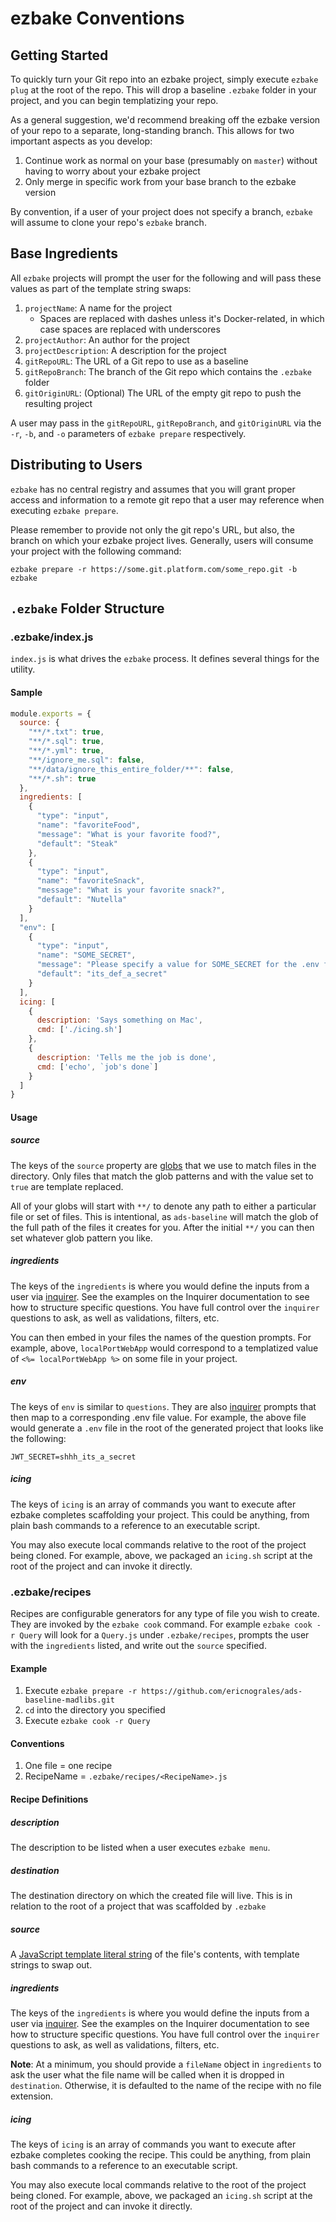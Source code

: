 # ezbake Conventions

## Getting Started

To quickly turn your Git repo into an ezbake project, simply execute `ezbake plug` at the root of the repo. This will drop a baseline `.ezbake` folder in your project, and you can begin templatizing your repo.

As a general suggestion, we'd recommend breaking off the ezbake version of your repo to a separate, long-standing branch.  This allows for two important aspects as you develop:  

1. Continue work as normal on your base (presumably on `master`) without having to worry about your ezbake project
1. Only merge in specific work from your base branch to the ezbake version

By convention, if a user of your project does not specify a branch, `ezbake` will assume to clone your repo's `ezbake` branch.

## Base Ingredients

All `ezbake` projects will prompt the user for the following and will pass these values as part of the template string swaps:

1. `projectName`: A name for the project
    * Spaces are replaced with dashes unless it's Docker-related, in which case spaces are replaced with underscores
1. `projectAuthor`: An author for the project
1. `projectDescription`: A description for the project
1. `gitRepoURL`: The URL of a Git repo to use as a baseline
1. `gitRepoBranch`: The branch of the Git repo which contains the `.ezbake` folder
1. `gitOriginURL`: (Optional) The URL of the empty git repo to push the resulting project

A user may pass in the `gitRepoURL`, `gitRepoBranch`, and `gitOriginURL` via the `-r`, `-b`, and `-o` parameters of `ezbake prepare` respectively.

## Distributing to Users

`ezbake` has no central registry and assumes that you will grant proper access and information to a remote git repo that a user may reference when executing `ezbake prepare`.

Please remember to provide not only the git repo's URL, but also, the branch on which your ezbake project lives. Generally, users will consume your project with the following command:

`ezbake prepare -r https://some.git.platform.com/some_repo.git -b ezbake`

## `.ezbake` Folder Structure

### .ezbake/index.js

`index.js` is what drives the `ezbake` process. It defines several things for the utility.

#### Sample 

```js
module.exports = {
  source: { 
    "**/*.txt": true,
    "**/*.sql": true,
    "**/*.yml": true,
    "**/ignore_me.sql": false,
    "**/data/ignore_this_entire_folder/**": false,
    "**/*.sh": true
  },
  ingredients: [
    {
      "type": "input",
      "name": "favoriteFood",
      "message": "What is your favorite food?",
      "default": "Steak"
    },
    {
      "type": "input",
      "name": "favoriteSnack",
      "message": "What is your favorite snack?",
      "default": "Nutella"
    }
  ],
  "env": [
    {
      "type": "input",
      "name": "SOME_SECRET",
      "message": "Please specify a value for SOME_SECRET for the .env file",
      "default": "its_def_a_secret"
    }
  ],
  icing: [
    {
      description: 'Says something on Mac',
      cmd: ['./icing.sh']
    },
    {
      description: 'Tells me the job is done',
      cmd: ['echo', `job's done`]
    }
  ]
}
```

#### Usage

##### source

The keys of the `source` property are [globs](https://www.npmjs.com/package/minimatch) that we use to match files in the directory. Only files that match the glob patterns and with the value set to `true` are template replaced.

All of your globs will start with `**/` to denote any path to either a particular file or set of files.  This is intentional, as `ads-baseline` will match the glob of the full path of the files it creates for you.  After the initial `**/` you can then set whatever glob pattern you like.

##### ingredients

The keys of the `ingredients` is where you would define the inputs from a user via [inquirer](https://www.npmjs.com/package/inquirer).  See the examples on the Inquirer documentation to see how to structure specific questions.  You have full control over the `inquirer` questions to ask, as well as validations, filters, etc.

You can then embed in your files the names of the question prompts.  For example, above, `localPortWebApp` would correspond to a templatized value of `<%= localPortWebApp %>` on some file in your project.

##### env

The keys of `env` is similar to `questions`. They are also [inquirer](https://www.npmjs.com/package/inquirer) prompts that then map to a corresponding .env file value.  For example, the above file would generate a `.env` file in the root of the generated project that looks like the following:

```
JWT_SECRET=shhh_its_a_secret
```

##### icing

The keys of `icing` is an array of commands you want to execute after ezbake completes scaffolding your project. This could be anything, from plain bash commands to a reference to an executable script.

You may also execute local commands relative to the root of the project being cloned. For example, above, we packaged an `icing.sh` script at the root of the project and can invoke it directly.

### .ezbake/recipes

Recipes are configurable generators for any type of file you wish to create.  They are invoked by the `ezbake cook` command.  For example `ezbake cook -r Query` will look for a `Query.js` under `.ezbake/recipes`, prompts the user with the `ingredients` listed, and write out the `source` specified.

#### Example

1. Execute `ezbake prepare -r https://github.com/ericnograles/ads-baseline-madlibs.git`
1. `cd` into the directory you specified
1. Execute `ezbake cook -r Query`

#### Conventions

1. One file = one recipe
2. RecipeName = `.ezbake/recipes/<RecipeName>.js`

#### Recipe Definitions

##### description

The description to be listed when a user executes `ezbake menu`.

##### destination

The destination directory on which the created file will live. This is in relation to the root of a project that was scaffolded by `.ezbake`

##### source

A [JavaScript template literal string](https://developer.mozilla.org/en-US/docs/Web/JavaScript/Reference/Template_literals) of the file's contents, with template strings to swap out.

##### ingredients

The keys of the `ingredients` is where you would define the inputs from a user via [inquirer](https://www.npmjs.com/package/inquirer).  See the examples on the Inquirer documentation to see how to structure specific questions.  You have full control over the `inquirer` questions to ask, as well as validations, filters, etc.

**Note**: At a minimum, you should provide a `fileName` object in `ingredients` to ask the user what the file name will be called when it is dropped in `destination`. Otherwise, it is defaulted to the name of the recipe with no file extension.

##### icing

The keys of `icing` is an array of commands you want to execute after ezbake completes cooking the recipe. This could be anything, from plain bash commands to a reference to an executable script.

You may also execute local commands relative to the root of the project being cloned. For example, above, we packaged an `icing.sh` script at the root of the project and can invoke it directly.
